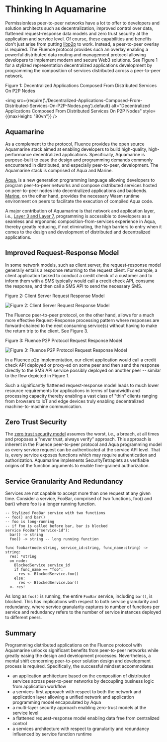 # Thinking In Aquamarine

Permissionless peer-to-peer networks have a lot to offer to developers and solution architects such as decentralization, improved control over data, flattened request-response data models and zero trust security at the application and service level. Of course, these capabilities and benefits don't just arise from putting [libp2p](https://libp2p.io) to work. Instead, a peer-to-peer overlay is required. The Fluence protocol provides such an overlay enabling a powerful distributed data routing and management protocol allowing developers to implement modern and secure Web3 solutions. See Figure 1 for a stylized representation decentralized applications development by programming the composition of services distributed across a peer-to-peer network.

Figure 1: Decentralized Applications Composed From Distributed Services On P2P Nodes

<img
  src={require('./Decentralized-Applications-Composed-From-Distributed-Services-On-P2P-Nodes.png').default}
  alt="Decentralized Applications Composed From Distributed Services On P2P Nodes"
  style={{maxHeight: "80vh"}}
/>

## Aquamarine

As a complement to the protocol, Fluence provides the open source Aquamarine stack aimed at enabling developers to build high-quality, high-performance decentralized applications. Specifically, Aquamarine is purpose-built to ease the design and programming demands commonly encountered in distributed, and especially peer-to-peer, development. The Aquamarine stack is comprised of Aqua and Marine.

[Aqua](/docs/aqua-book/introduction.md), is a new generation programming language allowing developers to program peer-to-peer networks and compose distributed services hosted on peer-to-peer nodes into decentralized applications and backends. [Marine](/docs/marine-book/introduction.md), on the other hand, provides the necessary Wasm runtime environment on peers to facilitate the execution of compiled Aqua code.

A major contribution of Aquamarine is that network and application layer, i.e., [Layer 3 and Layer 7](https://en.wikipedia.org/wiki/OSI_model), programming is accessible to developers as a seamless and ergonomic composition-from-services experience in Aqua, thereby greatly reducing, if not eliminating, the high barriers to entry when it comes to the design and development of distributed and decentralized applications.

## Improved Request-Response Model

In some network models, such as client server, the request-response model generally entails a response returning to the request client. For example, a client application tasked to conduct a credit check of a customer and to inform them with a SMS typically would call a credit check API, consume the response, and then call a SMS API to send the necessary SMS.

Figure 2: Client Server Request Response Model

![Figure 2: Client Server Request Response Model](./Client-Server-Request-Response-Model.png)

The Fluence peer-to-peer protocol, on the other hand, allows for a much more effective Request-Response processing pattern where responses are forward-chained to the next consuming service(s) without having to make the return trip to the client. See Figure 3.

Figure 3: Fluence P2P Protocol Request Response Model

![Figure 3: Fluence P2P Protocol Request Response Model](./Fluence-P2P-Protocol-Request-Response-Model.png)

In a Fluence p2p implementation, our client application would call a credit check API deployed or proxy-ed on some peer and then send the response directly to the SMS API service possibly deployed on another peer -- similar to the flow depicted in Figure 1.

Such a significantly flattened request-response model leads to much lower resource requirements for applications in terms of bandwidth and processing capacity thereby enabling a vast class of "thin" clients ranging from browsers to IoT and edge devices truly enabling decentralized machine-to-machine communication.

## Zero Trust Security

The [zero trust security model](https://en.wikipedia.org/wiki/Zero_trust_security_model) assumes the worst, i.e., a breach, at all times and proposes a "never trust, always verify" approach. This approach is inherent in the Fluence peer-to-peer protocol and Aqua programming model as every service request can be authenticated at the service API level. That is, every service exposes functions which may require authentication and authorization. Aquamarine implements SecurityTetraplets as verifiable origins of the function arguments to enable fine-grained authorization.

## Service Granularity And Redundancy

Services are not capable to accept more than one request at any given time. Consider a service, FooBar, comprised of two functions, foo() and bar() where foo is a longer running function.

```aqua
-- Stylized FooBar service with two functions
-- foo() and bar()
-- foo is long-running
-- if foo is called before bar, bar is blocked
service FooBar("service-id"):
  bar() -> string
  foo() -> string -- long running function 

func foobar(node:string, service_id:string, func_name:string) -> string:
  res: *string
  on node:
    BlockedService service_id
    if func_name == "foo":
      res <- BlockedService.foo()
    else:
      res <- BlockedService.bar()
  <- res!
```

As long as `foo()` is running, the entire `FooBar` service, including `bar()`, is blocked. This has implications with respect to both service granularity and redundancy, where service granularity captures to number of functions per service and redundancy refers to the number of service instances deployed to different peers.

## Summary

Programming distributed applications on the Fluence protocol with Aquamarine unlocks significant benefits from peer-to-peer networks while greatly easing the design and development processes. Nevertheless, a mental shift concerning peer-to-peer solution design and development process is required. Specifically, the successful mindset accommodates

- an application architecture based on the composition of distributed services across peer-to-peer networks by decoupling business logic from application workflow
- a services-first approach with respect to both the network and application layer allowing a unified network and application programming model encapsulated by Aqua
- a multi-layer security approach enabling zero-trust models at the service level
- a flattened request-response model enabling data free from centralized control
- a services architecture with respect to granularity and redundancy influenced by service function runtime
